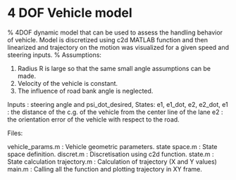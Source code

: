 # 4 DOF Vehicle model
% 4DOF dynamic model that can be used to assess the handling behavior of vehicle. Model is discretized using c2d MATLAB function and then linearized and trajectory on the motion was visualized for a given speed and steering inputs. 
% Assumptions:
1.	Radius R is large so that the same small angle assumptions can be made.
2.	Velocity of the vehicle is constant.
3.	The influence of road bank angle is neglected.

Inputs : steering angle and psi_dot_desired,
States: e1, e1_dot, e2, e2_dot,
e1 : the distance of the c.g. of the vehicle from the center line of the lane
e2 : the orientation error of the vehicle with respect to the road.

Files:

 vehicle_params.m : Vehicle geometric parameters.
 state space.m : State space definition.
 discret.m : Discretisation using c2d function.
 state.m : State calculation
 trajectory.m : Calculation of trajectory (X and Y values)
 main.m : Calling all the function and plotting trajectory in XY frame.
